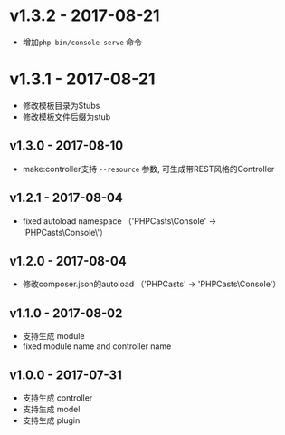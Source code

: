 # v1.3.2 - 2017-08-21
 - 增加`php bin/console serve` 命令

# v1.3.1 - 2017-08-21
 - 修改模板目录为Stubs 
 - 修改模板文件后缀为stub

## v1.3.0 - 2017-08-10
 - make:controller支持 `--resource` 参数, 可生成带REST风格的Controller
 
## v1.2.1 - 2017-08-04
 - fixed autoload namespace （'PHPCasts\\Console' -> 'PHPCasts\\Console\\'）
 
## v1.2.0 - 2017-08-04
 - 修改composer.json的autoload （'PHPCasts' -> 'PHPCasts\\Console'）

## v1.1.0 - 2017-08-02
 - 支持生成 module
 - fixed module name and controller name
 
## v1.0.0 - 2017-07-31
 - 支持生成 controller
 - 支持生成 model
 - 支持生成 plugin
